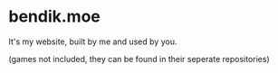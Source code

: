 # bendik.moe
It's my website, built by me and used by you.

(games not included, they can be found in their seperate repositories)
